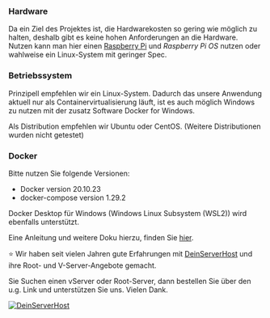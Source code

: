 ### Hardware
Da ein Ziel des Projektes ist, die Hardwarekosten so gering wie möglich zu halten, deshalb gibt es keine hohen Anforderungen an die Hardware.
Nutzen kann man hier einen [Raspberry Pi](https://www.raspberrypi.org/) und _Raspberry Pi OS_ nutzen oder wahlweise ein Linux-System mit geringer Spec.


### Betriebssystem
Prinzipell empfehlen wir ein Linux-System. Dadurch das unsere Anwendung aktuell nur als Containervirtualisierung läuft,
ist es auch möglich Windows zu nutzen mit der zusatz Software Docker for Windows.

Als Distribution empfehlen wir Ubuntu oder CentOS. (Weitere Distributionen wurden nicht getestet)


### Docker

Bitte nutzen Sie folgende Versionen:

- Docker version 20.10.23
- docker-compose version 1.29.2


Docker Desktop für Windows (Windows Linux Subsystem (WSL2)) wird ebenfalls unterstützt.

Eine Anleitung und weitere Doku hierzu, finden Sie [hier](https://docs.docker.com/get-docker/). 


:star: Wir haben seit vielen Jahren gute Erfahrungen mit  [DeinServerHost](https://deinserverhost.de/store/aff.php?aff=3919) und ihre Root- und V-Server-Angebote gemacht.

Sie Suchen einen vServer oder Root-Server, dann bestellen Sie über den u.g. Link und unterstützen Sie uns. Vielen Dank.

[![DeinServerHost](https://deinserverhost.de/tca/600x150_transparent.png)](https://deinserverhost.de/store/aff.php?aff=3919)